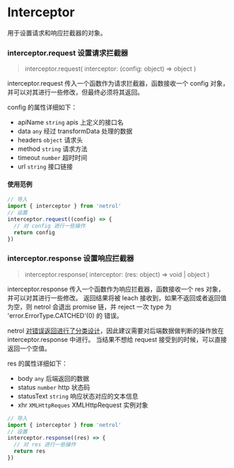 # Interceptor

用于设置请求和响应拦截器的对象。

### interceptor.request 设置请求拦截器

> interceptor.request( interceptor: (config: object) => object )

interceptor.request 传入一个函数作为请求拦截器，函数接收一个 config 对象，并可以对其进行一些修改，但最终必须将其返回。

config 的属性详细如下：

- apiName `string` apis 上定义的接口名
- data `any` 经过 transformData 处理的数据
- headers `object` 请求头
- method `string` 请求方法
- timeout `number` 超时时间
- url `string` 接口链接

#### 使用范例

```javascript
// 导入
import { interceptor } from 'netrol'
// 设置
interceptor.request((config) => {
  // 对 config 进行一些操作
  return config
})
```

### interceptor.response 设置响应拦截器

> interceptor.response( interceptor: (res: object) => void | object )

interceptor.response 传入一个函数作为响应拦截器，函数接收一个 res 对象，并可以对其进行一些修改。
返回结果将被 leach 接收到，如果不返回或者返回值为空，则 netrol 会退出 promise 链，并 reject 一次 type 为 'error.ErrorType.CATCHED'(0) 的 错误。

netrol [对错误返回进行了分类设计](./errorType.md)，因此建议需要对后端数据做判断的操作放在 interceptor.response 中进行。
当结果不想给 request 接受到的时候，可以直接返回一个空值。

res 的属性详细如下：

- body `any` 后端返回的数据
- status `number` http 状态码
- statusText `string` 响应状态对应的文本信息
- xhr `XMLHttpReques` XMLHttpRequest 实例对象

```javascript
// 导入
import { interceptor } from 'netrol'
// 设置
interceptor.response((res) => {
  // 对 res 进行一些操作
  return res
})
```